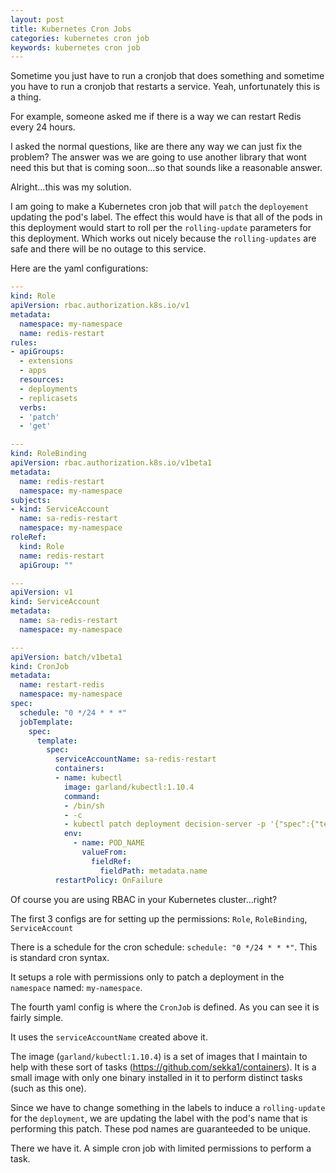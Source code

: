 ```yaml
---
layout: post
title: Kubernetes Cron Jobs
categories: kubernetes cron job
keywords: kubernetes cron job
---
```


Sometime you just have to run a cronjob that does something and sometime you have
to run a cronjob that restarts a service.  Yeah, unfortunately this is a thing.

For example, someone asked me if there is a way we can restart Redis every 24 hours.

I asked the normal questions, like are there any way we can just fix the problem?
The answer was we are going to use another library that wont need this but that is
coming soon...so that sounds like a reasonable answer.

Alright...this was my solution.  

I am going to make a Kubernetes cron job that will `patch` the `deployement` updating
the pod's label.  The effect this would have is that all of the pods in this deployment
would start to roll per the `rolling-update` parameters for this deployment.  Which
works out nicely because the `rolling-updates` are safe and there will be no outage
to this service.

Here are the yaml configurations:

```yaml
---
kind: Role
apiVersion: rbac.authorization.k8s.io/v1
metadata:
  namespace: my-namespace
  name: redis-restart
rules:
- apiGroups:
  - extensions
  - apps
  resources:
  - deployments
  - replicasets
  verbs:
  - 'patch'
  - 'get'

---
kind: RoleBinding
apiVersion: rbac.authorization.k8s.io/v1beta1
metadata:
  name: redis-restart
  namespace: my-namespace
subjects:
- kind: ServiceAccount
  name: sa-redis-restart
  namespace: my-namespace
roleRef:
  kind: Role
  name: redis-restart
  apiGroup: ""

---
apiVersion: v1
kind: ServiceAccount
metadata:
  name: sa-redis-restart
  namespace: my-namespace

---
apiVersion: batch/v1beta1
kind: CronJob
metadata:
  name: restart-redis
  namespace: my-namespace
spec:
  schedule: "0 */24 * * *"
  jobTemplate:
    spec:
      template:
        spec:
          serviceAccountName: sa-redis-restart
          containers:
          - name: kubectl
            image: garland/kubectl:1.10.4
            command:
            - /bin/sh
            - -c
            - kubectl patch deployment decision-server -p '{"spec":{"template":{"metadata":{"labels":{"restarted-by":"'${POD_NAME}'"}}}}}'
            env:
              - name: POD_NAME
                valueFrom:
                  fieldRef:
                    fieldPath: metadata.name
          restartPolicy: OnFailure
```

Of course you are using RBAC in your Kubernetes cluster...right?

The first 3 configs are for setting up the permissions: `Role`, `RoleBinding`, `ServiceAccount`

There is a schedule for the cron schedule: `schedule: "0 */24 * * *"`.  This is standard
cron syntax.

It setups a role with permissions only to patch a deployment in the `namespace` named: `my-namespace`.

The fourth yaml config is where the `CronJob` is defined.  As you can see it is fairly
simple.

It uses the `serviceAccountName` created above it.

The image (`garland/kubectl:1.10.4`) is a set of images that I maintain to help with
these sort of tasks (https://github.com/sekka1/containers).  It is a small image with
only one binary installed in it to perform distinct tasks (such as this one).

Since we have to change something in the labels to induce a `rolling-update` for the
`deployment`, we are updating the label with the pod's name that is performing this
patch.  These pod names are guaranteeded to be unique.

There we have it.  A simple cron job with limited permissions to perform a task.
